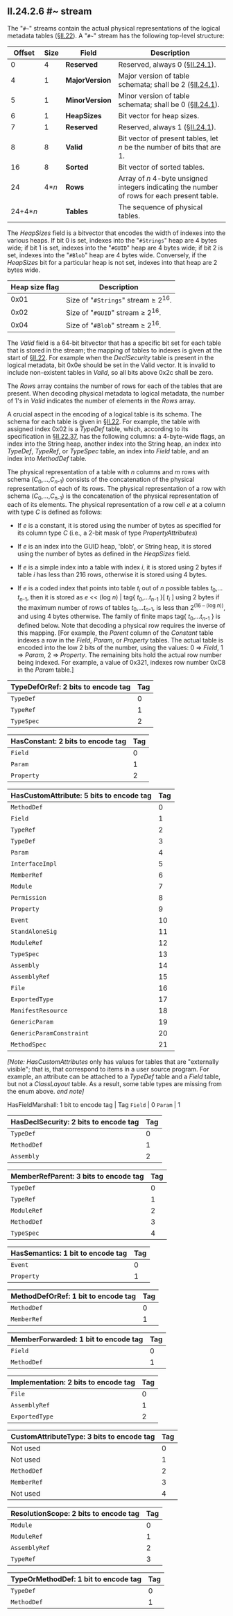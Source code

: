 ## II.24.2.6 #~ stream

The "`#~`" streams contain the actual physical representations of the logical metadata tables (§[II.22](ii.22-metadata-logical-format-tables.md)). A "`#~`" stream has the following top-level structure:

 Offset | Size | Field | Description
 ---- | ---- | ---- | ----
 0 | 4 | **Reserved** | Reserved, always 0 (§[II.24.1](ii.24.1-fixed-fields.md)).
 4 | 1 | **MajorVersion** | Major version of table schemata; shall be 2 (§[II.24.1](ii.24.1-fixed-fields.md)).
 5 | 1 | **MinorVersion** | Minor version of table schemata; shall be 0 (§[II.24.1](ii.24.1-fixed-fields.md)).
 6 | 1 | **HeapSizes** | Bit vector for heap sizes.
 7 | 1 | **Reserved** | Reserved, always 1 (§[II.24.1](ii.24.1-fixed-fields.md)).
 8 | 8 | **Valid** | Bit vector of present tables, let *n* be the number of bits that are 1.
 16 | 8 | **Sorted** | Bit vector of sorted tables.
 24 | 4\**n* | **Rows** | Array of *n* 4-byte unsigned integers indicating the number of rows for each present table.
 24+4\**n* | &nbsp; | **Tables** | The sequence of physical tables.

The _HeapSizes_ field is a bitvector that encodes the width of indexes into the various heaps.  If bit 0 is set, indexes into the "`#Strings`" heap are 4 bytes wide; if bit 1 is set, indexes into the "`#GUID`" heap are 4 bytes wide; if bit 2 is set, indexes into the "`#Blob`" heap are 4 bytes wide. Conversely, if the _HeapSizes_ bit for a particular heap is not set, indexes into that heap are 2 bytes wide.

 Heap size flag | Description
 ---- | ----
 0x01 | Size of "`#Strings`" stream &ge; 2<sup>16</sup>.
 0x02 | Size of "`#GUID`" stream &ge; 2<sup>16</sup>.
 0x04 | Size of "`#Blob`" stream &ge; 2<sup>16</sup>.

The _Valid_ field is a 64-bit bitvector that has a specific bit set for each table that is stored in the stream; the mapping of tables to indexes is given at the start of §[II.22](ii.22-metadata-logical-format-tables.md). For example when the _DeclSecurity_ table is present in the logical metadata, bit 0x0e should be set in the Valid vector. It is invalid to include non-existent tables in _Valid_, so all bits above 0x2c shall be zero.

The _Rows_ array contains the number of rows for each of the tables that are present. When decoding physical metadata to logical metadata, the number of 1's in _Valid_ indicates the number of elements in the _Rows_ array.

A crucial aspect in the encoding of a logical table is its schema. The schema for each table is given in §[II.22](ii.22-metadata-logical-format-tables.md). For example, the table with assigned index 0x02 is a _TypeDef_ table, which, according to its specification in §[II.22.37](ii.22.37-typedef-0x02.md), has the following columns: a 4-byte-wide flags, an index into the String heap, another index into the String heap, an index into _TypeDef_, _TypeRef_, or _TypeSpec_ table, an index into _Field_ table, and an index into _MethodDef_ table.

The physical representation of a table with *n* columns and *m* rows with schema (*C*<sub>0</sub>,&hellip;,*C*<sub>*n*-1</sub>) consists of the concatenation of the physical representation of each of its rows. The physical representation of a row with schema (*C*<sub>0</sub>,&hellip;,*C*<sub>n-1</sub>) is the concatenation of the physical representation of each of its elements. The physical representation of a row cell *e* at a column with type *C* is defined as follows:

 * If *e* is a constant, it is stored using the number of bytes as specified for its column type *C* (i.e., a 2-bit mask of type _PropertyAttributes_)

 * If *e* is an index into the GUID heap, 'blob', or String heap, it is stored using the number of bytes as defined in the *HeapSizes* field.

 * If *e* is a simple index into a table with index *i*, it is stored using 2 bytes if table *i* has less than 216 rows, otherwise it is stored using 4 bytes.

 * If *e* is a coded index that points into table *t*<sub>*i*</sub> out of *n* possible tables *t*<sub>0</sub>,&hellip;*t*<sub>*n*-1</sub>, then it is stored as *e* << (log *n*) | tag{ *t*<sub>0</sub>,&hellip;*t*<sub>*n*-1</sub> }\[ *t*<sub>*i*</sub> \] using 2 bytes if the maximum number of rows of tables *t*<sub>0</sub>,&hellip;*t*<sub>*n*-1</sub>, is less than 2<sup>(16 – (log *n*))</sup>, and using 4 bytes otherwise. The family of finite maps tag{ *t*<sub>0</sub>,&hellip;*t*<sub>*n*-1</sub> } is defined below. Note that decoding a physical row requires the inverse of this mapping. [For example, the _Parent_ column of the _Constant_ table indexes a row in the _Field_, _Param_, or _Property_ tables. The actual table is encoded into the low 2 bits of the number, using the values: 0 => _Field_, 1 => _Param_, 2 => _Property_. The remaining bits hold the actual row number being indexed. For example, a value of 0x321, indexes row number 0xC8 in the _Param_ table.]

 TypeDefOrRef: 2 bits to encode tag | Tag
 ---- | ----
 `TypeDef` | 0
 `TypeRef` | 1
 `TypeSpec` |  2

 HasConstant: 2 bits to encode tag | Tag
 ---- | ----
 `Field` | 0
 `Param` | 1
 `Property` | 2

HasCustomAttribute: 5 bits to encode tag | Tag
---- | ----
`MethodDef` | 0
`Field` | 1
`TypeRef` | 2
`TypeDef` | 3
`Param` | 4
`InterfaceImpl` | 5
`MemberRef` | 6
`Module` | 7
`Permission` | 8
`Property` | 9
`Event` | 10
`StandAloneSig` | 11
`ModuleRef` | 12
`TypeSpec` | 13
`Assembly` | 14
`AssemblyRef` | 15
`File` | 16
`ExportedType` | 17
`ManifestResource` | 18
`GenericParam` | 19
`GenericParamConstraint` | 20
`MethodSpec` | 21

_[Note:_ _HasCustomAttributes_ only has values for tables that are "externally visible"; that is, that correspond to items in a user source program. For example, an attribute can be attached to a _TypeDef_ table and a _Field_ table, but not a _ClassLayout_ table. As a result, some table types are missing from the enum above. _end note]_

 HasFieldMarshall: 1 bit to encode tag | Tag
 `Field` | 0
 `Param` | 1

 HasDeclSecurity: 2 bits to encode tag | Tag
 ---- | ----
 `TypeDef` | 0
 `MethodDef` | 1
 `Assembly` | 2

 MemberRefParent: 3 bits to encode tag | Tag
 ---- | ----
 `TypeDef` | 0
 `TypeRef` | 1
 `ModuleRef` | 2
 `MethodDef` | 3
 `TypeSpec` | 4

 HasSemantics: 1 bit to encode tag | Tag
 ---- | ----
 `Event` | 0
 `Property` | 1

 MethodDefOrRef: 1 bit to encode tag | Tag
 ---- | ----
 `MethodDef` | 0
 `MemberRef` | 1

 MemberForwarded: 1 bit to encode tag | Tag
 ---- | ----
 `Field` | 0
 `MethodDef` | 1

 Implementation: 2 bits to encode tag | Tag
 ---- | ----
 `File` | 0
 `AssemblyRef` | 1
 `ExportedType` | 2

 CustomAttributeType: 3 bits to encode tag | Tag
 ---- | ----
 Not used | 0
 Not used | 1
 `MethodDef` | 2
 `MemberRef` | 3
 Not used | 4

 ResolutionScope: 2 bits to encode tag | Tag
 ---- | ----
 `Module` | 0
 `ModuleRef` | 1
 `AssemblyRef` | 2
 `TypeRef` | 3

 TypeOrMethodDef: 1 bit to encode tag | Tag
 ---- | ----
 `TypeDef` | 0
 `MethodDef` | 1
